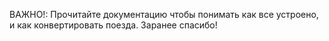 ВАЖНО!: Прочитайте документацию чтобы понимать как все устроено, и как конвертировать поезда. Заранее спасибо!
